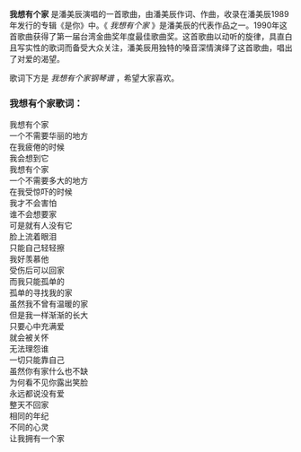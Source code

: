 

**我想有个家** 是潘美辰演唱的一首歌曲，由潘美辰作词、作曲，收录在潘美辰1989年发行的专辑《是你》中。《 _我想有个家_
》是潘美辰的代表作品之一。1990年这首歌曲获得了第一届台湾金曲奖年度最佳歌曲奖。这首歌曲以动听的旋律，具直白且写实性的歌词而备受大众关注，潘美辰用独特的嗓音深情演绎了这首歌曲，唱出了对爱的渴望。

  
歌词下方是 _我想有个家钢琴谱_ ，希望大家喜欢。

### 我想有个家歌词：

我想有个家  
一个不需要华丽的地方  
在我疲倦的时候  
我会想到它  
我想有个家  
一个不需要多大的地方  
在我受惊吓的时候  
我才不会害怕  
谁不会想要家  
可是就有人没有它  
脸上流着眼泪  
只能自己轻轻擦  
我好羡慕他  
受伤后可以回家  
而我只能孤单的  
孤单的寻找我的家  
虽然我不曾有温暖的家  
但是我一样渐渐的长大  
只要心中充满爱  
就会被关怀  
无法理怨谁  
一切只能靠自己  
虽然你有家什么也不缺  
为何看不见你露出笑脸  
永远都说没有爱  
整天不回家  
相同的年纪  
不同的心灵  
让我拥有一个家

